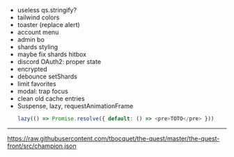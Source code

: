 - useless qs.stringify?
- tailwind colors
- toaster (replace alert)
- account menu
- admin bo
- shards styling
- maybe fix shards hitbox
- discord OAuth2: proper state
- encrypted
- debounce setShards
- limit favorites
- modal: trap focus
- clean old cache entries
- Suspense, lazy, requestAnimationFrame
  ```ts
  lazy(() => Promise.resolve({ default: () => <pre>TOTO</pre> }))
  ```

---

https://raw.githubusercontent.com/tbocquet/the-quest/master/the-quest-front/src/champion.json
